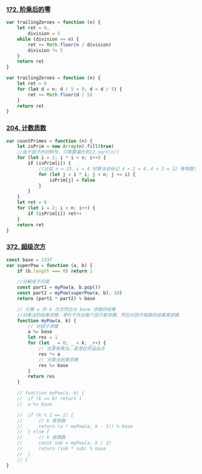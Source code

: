 ### [172. 阶乘后的零](https://leetcode-cn.com/problems/factorial-trailing-zeroes/submissions/)

```javascript {.line-numbers}
var trailingZeroes = function (n) {
	let ret = 0,
		division = 5
	while (division <= n) {
		ret += Math.floor(n / division)
		division *= 5
	}
	return ret
}

var trailingZeroes = function (n) {
	let ret = 0
	for (let d = n; d / 5 > 0; d = d / 5) {
		ret += Math.floor(d / 5)
	}
	return ret
}
```

### [204. 计数质数](https://leetcode-cn.com/problems/count-primes/)

```javascript {.line-numbers}
var countPrimes = function (n) {
	let isPrim = new Array(n).fill(true)
	//由于因子的对称性，只需要遍历到[2,sqrt(n)]
	for (let i = 2; i * i < n; i++) {
		if (isPrim[i]) {
			//比如 n = 25，i = 4 时算法会标记 4 × 2 = 8，4 × 3 = 12 等等数字，但是这两个数字已经被 i = 2 和 i = 3 的 2 × 4 和 3 × 4 标记了
			for (let j = i * i; j < n; j += i) {
				isPrim[j] = false
			}
		}
	}
	let ret = 0
	for (let i = 2; i < n; i++) {
		if (isPrim[i]) ret++
	}
	return ret
}
```

### [372. 超级次方](https://leetcode-cn.com/problems/super-pow/)

```javascript {.line-numbers}
const base = 1337
var superPow = function (a, b) {
	if (b.length === 0) return 1

	//分解成子问题
	const part1 = myPow(a, b.pop())
	const part2 = myPow(superPow(a, b), 10)
	return (part1 * part2) % base

	// 计算 a 的 k 次方然后与 base 求模的结果
	//对乘法的结果求模，等价于先对每个因子都求模，然后对因子相乘的结果再求模
	function myPow(a, k) {
		// 对因子求模
		a %= base
		let res = 1
		for (let _ = 0; _ < k; _++) {
			// 这里有乘法，是潜在的溢出点
			res *= a
			// 对乘法结果求模
			res %= base
		}
		return res
	}

	// function myPow(a, k) {
	// 	if (k == 0) return 1
	// 	a %= base

	// 	if (k % 2 == 1) {
	// 		// k 是奇数
	// 		return (a * myPow(a, k - 1)) % base
	// 	} else {
	// 		// k 是偶数
	// 		const sub = myPow(a, k / 2)
	// 		return (sub * sub) % base
	// 	}
	// }
}
```
